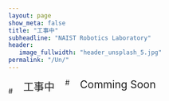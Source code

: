 ```yaml
---
layout: page
show_meta: false
title: "工事中"
subheadline: "NAIST Robotics Laboratory"
header:
   image_fullwidth: "header_unsplash_5.jpg"
permalink: "/Un/"
---
```

<div class="row">

<div class="medium-12  columns" markdown="1">
<br/>
# <span style="font-size: 150%">工事中</span>
# <span style="font-size: 150%">Comming Soon</span>

 </div>

</div>

